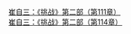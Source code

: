   
[崔自三：《挑战》第二部（第111章）](http://www.dianyue.me/archives/934/gj3zor5adymvp6bi/)  
[崔自三：《挑战》第二部（第114章）](http://www.dianyue.me/archives/902/ls52d9cfkq72gt5j/)
